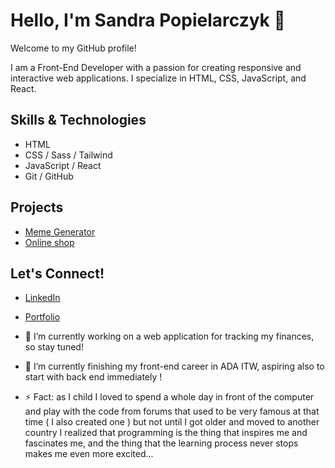 
# Hello, I'm Sandra Popielarczyk 👋

Welcome to my GitHub profile!

I am a Front-End Developer with a passion for creating responsive and interactive web applications. I specialize in HTML, CSS, JavaScript, and React.

## Skills & Technologies
- HTML
- CSS / Sass / Tailwind
- JavaScript / React
- Git / GitHub

## Projects
- [Meme Generator](https://pola2505.github.io/Proyecto2-GeneradorDeMemes/)
- [Online shop](https://pola2505.github.io/PF-Sandra.Popielaraczyk/)

## Let's Connect!
- [LinkedIn](https://www.linkedin.com/in/sandra-popielarczyk/)
- [Portfolio](https://pola2505.github.io/Proyecto1-Portafolio/)



- 🔭 I’m currently working on a web application for tracking my finances, so stay tuned!
- 🌱 I’m currently finishing my front-end career in ADA ITW, aspiring also to start with back end immediately ! 
- ⚡ Fact: as I child I loved to spend a whole day in front of the computer and play with the code from forums that used to be very famous at that time ( I also created one ) but not until I got older and moved to another country I realized that programming is the thing that inspires me and fascinates me, and the thing that the learning process never stops makes me even more excited...

